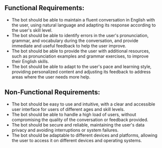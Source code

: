 ## Functional Requirements:

- The bot should be able to maintain a fluent conversation in English with the user, using natural language and adapting its response according to the user's skill level.
- The bot should be able to identify errors in the user's pronunciation, grammar, and vocabulary during the conversation, and provide immediate and useful feedback to help the user improve.
- The bot should be able to provide the user with additional resources, such as pronunciation examples and grammar exercises, to improve their English skills.
- The bot should be able to adapt to the user's pace and learning style, providing personalized content and adjusting its feedback to address areas where the user needs more help.

## Non-Functional Requirements:

- The bot should be easy to use and intuitive, with a clear and accessible user interface for users of different ages and skill levels.
- The bot should be able to handle a high load of users, without compromising the quality of the conversation or feedback provided.
- The bot should be secure and reliable, maintaining the user's data privacy and avoiding interruptions or system failures.
- The bot should be adaptable to different devices and platforms, allowing the user to access it on different devices and operating systems.

